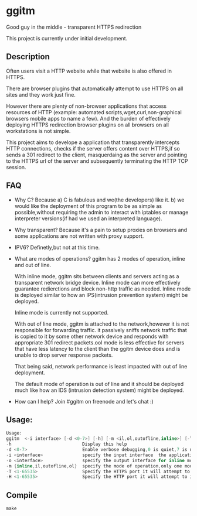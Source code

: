 # ggitm
Good guy in the middle - transparent HTTPS redirection 

This project is currently  under initial development.

## Description

Often users visit a HTTP website while that website is also offered in HTTPS.

There are browser plugins that automatically attempt to use HTTPS on all sites and they work just fine.

However there are plenty of non-browser applications that access resources of HTTP 
(example: automated scripts,wget,curl,non-graphical browsers mobile apps to name a few). 
And the burden of effectively deploying HTTPS redirection browser plugins on all browsers 
on all workstations is not simple. 

This project aims to develope a application that transparently intercepts HTTP connections,
checks if the server offers content over HTTPS,if so sends a 301 redirect to the client,
masquerdaing as the server and pointing to the HTTPS url of the server and subsequently terminating the 
HTTP TCP session.

## FAQ

  - Why C?
     Because a) C is fabulous and we(the developers) like it. b) we would like the deployment of this program
     to be as simple as possible,without requiring the admin to interact with iptables or manage interpreter
     versions(if had we used an interpreted language).
     
  - Why transparent?
     Because it's a pain to setup proxies on browsers and some applications are not written with proxy support.
  - IPV6?
     Definetly,but not at this time. 
  - What are modes of operations?
     ggitm has 2 modes of operation, inline and out of line. 
     
     With inline mode, ggitm sits between clients and servers acting as a transparent network bridge device.
     Inline mode can more effectively guarantee redierctions and block non-http traffic as needed. 
     Inline mode is deployed similar to how an IPS(intrusion prevention system) might be deployed.
     
     Inline mode is currently not supported. 
     
     With out of line mode, ggitm is attached to the network,however it is not responsible for forwarding traffic.
     it passively sniffs network traffic that is copied to it by some other network device and responds 
     with appropriate 301 redirect packets.ool mode is less effective for servers that have less latency to the client
     than the ggitm device does and is unable to drop server response packets. 
     
     That being said, network performance is least impacted with out of line deployment.
     
     The default mode of operation is out of line and it should be deployed much like how an IDS (intrusion detection system)
     might be deployed.
     
  - How can I help?
     Join #ggitm on freenode and let's chat :)
     
## Usage:

```C
Usage:
ggitm  <-i interface> [-d <0-7>] [-h] [-m <il,ol,outofline,inline>] [-T https_port] [-H http_port] 
-h                           Display this help
-d <0-7>                     Enable verbose debugging,0 is quiet,7 is noisy
-i <interface>               specify the input interface  the application will listen on,this is a mandatory option.
-o <interface>               specify the output interface for inline mode (mandatory for inline mode of operation)
-m {inline,il,outofline,ol}  specify the mode of operation,only one mode of operation allowed.
-T <1-65535>                 Specify the HTTPS port it will attempt to redirect to
-H <1-65535>                 Specify the HTTP port it will attempt to intercept for redirection

```

## Compile

```
make
````


